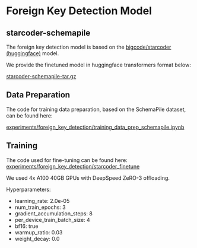 # Foreign Key Detection Model

## starcoder-schemapile
The foreign key detection model is based on the 
[bigcode/starcoder (huggingface)](https://huggingface.co/bigcode/starcoder) model.

We provide the finetuned model in huggingface transformers format below: 

[starcoder-schemapile-tar.gz](https://figshare.com/s/766cd2980ba146f3d23a)

## Data Preparation
The code for training data preparation, based on the SchemaPile dataset, can be found here:

[experiments/foreign_key_detection/training_data_prep_schemapile.ipynb](experiments/foreign_key_detection/training_data_prep_schemapile.ipynb)

## Training

The code used for fine-tuning can be found here:
[experiments/foreign_key_detection/starcoder_finetune](experiments/foreign_key_detection/starcoder_finetune)

We used 4x A100 40GB GPUs with DeepSpeed ZeRO-3 offloading. 

Hyperparameters:
- learning_rate: 2.0e-05
- num_train_epochs: 3
- gradient_accumulation_steps: 8
- per_device_train_batch_size: 4
- bf16: true
- warmup_ratio: 0.03
- weight_decay: 0.0




